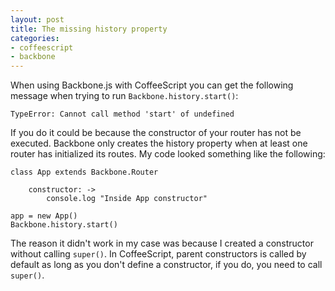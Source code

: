 ```yaml
---
layout: post
title: The missing history property
categories:
- coffeescript
- backbone
---
```


When using Backbone.js with CoffeeScript you can get the following message when trying to run `Backbone.history.start()`:

	TypeError: Cannot call method 'start' of undefined

If you do it could be because the constructor of your router has not be executed. Backbone only creates the history property when at least one router has initialized its routes. My code looked something like the following:

	class App extends Backbone.Router

		constructor: ->
			console.log "Inside App constructor"

	app = new App()
	Backbone.history.start()

The reason it didn't work in my case was because I created a constructor
without calling `super()`. In CoffeeScript, parent constructors is called by
default as long as you don't define a constructor, if you do, you need to call
`super()`.
